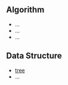 ## Algorithm
  - ...
  - ...
  - ...

## Data Structure
  - [tree](https://bluedawnstar.github.io/data_structure/tree "tree")
  - ...
